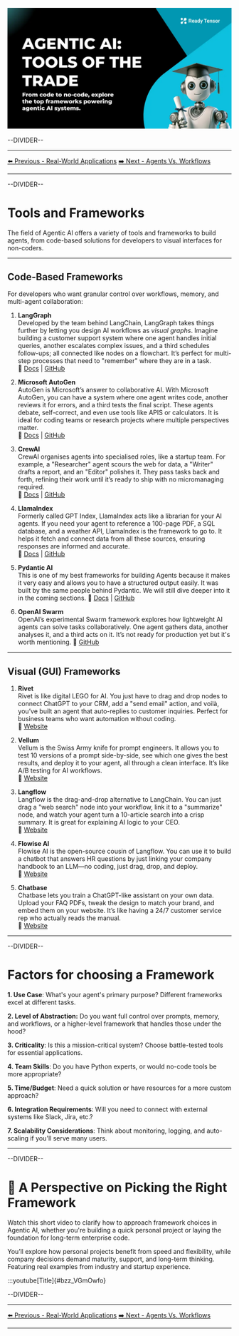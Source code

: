 ![AAIDC- Tools of the Trade - hero.webp](AAIDC-%20Tools%20of%20the%20Trade%20-%20hero.webp)

--DIVIDER--

---

[⬅️ Previous - Real-World Applications](https://app.readytensor.ai/publications/EbfPXrWQMeCh)
[➡️ Next - Agents Vs. Workflows](https://app.readytensor.ai/publications/Xq3L2HSWLPou)

---

--DIVIDER--

# Tools and Frameworks

The field of Agentic AI offers a variety of tools and frameworks to build agents, from code-based solutions for developers to visual interfaces for non-coders.

---

## Code-Based Frameworks

For developers who want granular control over workflows, memory, and multi-agent collaboration:

1.  **LangGraph**  
     Developed by the team behind LangChain, LangGraph takes things further by letting you design AI workflows as _visual graphs_. Imagine building a customer support system where one agent handles initial queries, another escalates complex issues, and a third schedules follow-ups; all connected like nodes on a flowchart. It’s perfect for multi-step processes that need to "remember" where they are in a task.  
    🔗 [Docs](https://langchain-ai.github.io/langgraph/) | [GitHub](https://github.com/langchain-ai/langgraph)

2.  **Microsoft AutoGen**  
     AutoGen is Microsoft’s answer to collaborative AI. With Microsoft AutoGen, you can have a system where one agent writes code, another reviews it for errors, and a third tests the final script. These agents debate, self-correct, and even use tools like APIS or calculators. It is ideal for coding teams or research projects where multiple perspectives matter.  
    🔗 [Docs](https://microsoft.github.io/autogen/stable/) | [GitHub](https://github.com/microsoft/autogen)

3.  **CrewAI**  
     CrewAI organises agents into specialised roles, like a startup team. For example, a "Researcher" agent scours the web for data, a "Writer" drafts a report, and an "Editor" polishes it. They pass tasks back and forth, refining their work until it’s ready to ship with no micromanaging required.  
    🔗 [Docs](https://docs.crewai.com/introduction) | [GitHub](https://github.com/crewAIInc/crewAI)

4.  **LlamaIndex**  
     Formerly called GPT Index, LlamaIndex acts like a librarian for your AI agents. If you need your agent to reference a 100-page PDF, a SQL database, and a weather API, LlamaIndex is the framework to go to. It helps it fetch and connect data from all these sources, ensuring responses are informed and accurate.  
    🔗 [Docs](https://docs.llamaindex.ai/en/stable/) | [GitHub](https://github.com/run-llama/llama_index)

5.  **Pydantic AI**  
     This is one of my best frameworks for building Agents because it makes it very easy and allows you to have a structured output easily. It was built by the same people behind Pydantic. We will still dive deeper into it in the coming sections.
    🔗 [Docs](https://ai.pydantic.dev/) | [GitHub](https://github.com/pydantic/pydantic-ai)

6.  **OpenAI Swarm**  
     OpenAI’s experimental Swarm framework explores how lightweight AI agents can solve tasks collaboratively. One agent gathers data, another analyses it, and a third acts on it. It’s not ready for production yet but it's worth mentioning.
    🔗 [GitHub](https://github.com/openai/swarm)

---

## Visual (GUI) Frameworks

1.  **Rivet**  
     Rivet is like digital LEGO for AI. You just have to drag and drop nodes to connect ChatGPT to your CRM, add a "send email" action, and voilà, you’ve built an agent that auto-replies to customer inquiries. Perfect for business teams who want automation without coding.  
    🔗 [Website](https://rivet.ironcladapp.com/)

2.  **Vellum**  
     Vellum is the Swiss Army knife for prompt engineers. It allows you to test 10 versions of a prompt side-by-side, see which one gives the best results, and deploy it to your agent, all through a clean interface. It’s like A/B testing for AI workflows.  
    🔗 [Website](https://www.vellum.ai/)

3.  **Langflow**  
     Langflow is the drag-and-drop alternative to LangChain. You can just drag a "web search" node into your workflow, link it to a "summarize" node, and watch your agent turn a 10-article search into a crisp summary. It is great for explaining AI logic to your CEO.  
    🔗 [Website](https://www.langflow.org/)

4.  **Flowise AI**  
     Flowise AI is the open-source cousin of Langflow. You can use it to build a chatbot that answers HR questions by just linking your company handbook to an LLM—no coding, just drag, drop, and deploy.  
    🔗 [Website](https://flowiseai.com/)

5.  **Chatbase**  
     Chatbase lets you train a ChatGPT-like assistant on your own data. Upload your FAQ PDFs, tweak the design to match your brand, and embed them on your website. It’s like having a 24/7 customer service rep who actually reads the manual.  
    🔗 [Website](https://www.chatbase.co/)

---

--DIVIDER--

# Factors for choosing a Framework

**1. Use Case**: What's your agent's primary purpose? Different frameworks excel at different tasks.

**2. Level of Abstraction:** Do you want full control over prompts, memory, and workflows, or a higher-level framework that handles those under the hood?

**3. Criticality**: Is this a mission-critical system? Choose battle-tested tools for essential applications.

**4. Team Skills**: Do you have Python experts, or would no-code tools be more appropriate?

**5. Time/Budget**: Need a quick solution or have resources for a more custom approach?

**6. Integration Requirements**: Will you need to connect with external systems like Slack, Jira, etc.?

**7. Scalability Considerations**: Think about monitoring, logging, and auto-scaling if you'll serve many users.

---

--DIVIDER--

# 🎥 A Perspective on Picking the Right Framework

Watch this short video to clarify how to approach framework choices in Agentic AI, whether you're building a quick personal project or laying the foundation for long-term enterprise code.

You’ll explore how personal projects benefit from speed and flexibility, while company decisions demand maturity, support, and long-term thinking. Featuring real examples from industry and startup experience.

:::youtube[Title]{#bzz_VGmOwfo}

--DIVIDER--

---

[⬅️ Previous - Real-World Applications](https://app.readytensor.ai/publications/EbfPXrWQMeCh)
[➡️ Next - Agents Vs. Workflows](https://app.readytensor.ai/publications/Xq3L2HSWLPou)

---
